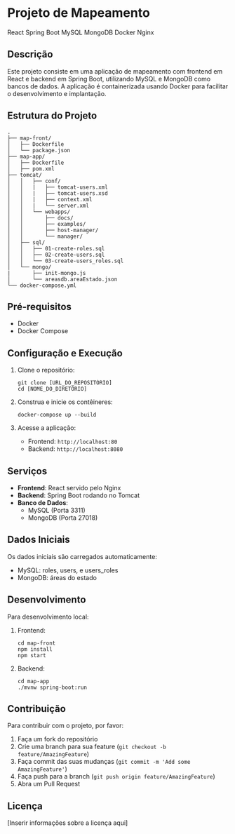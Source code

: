# Projeto de Mapeamento

React
Spring Boot
MySQL
MongoDB
Docker
Nginx

## Descrição

Este projeto consiste em uma aplicação de mapeamento com frontend em React e backend em Spring Boot, utilizando MySQL e MongoDB como bancos de dados. A aplicação é containerizada usando Docker para facilitar o desenvolvimento e implantação.

## Estrutura do Projeto

```
.
├── map-front/
│   ├── Dockerfile
│   └── package.json
├── map-app/
│   ├── Dockerfile
│   ├── pom.xml
├── tomcat/
│   │   ├── conf/
│   │   |   ├── tomcat-users.xml
│   │   |   ├── tomcat-users.xsd
│   │   |   ├── context.xml
│   │   |   └── server.xml
│   │   └── webapps/
│   │       ├── docs/
│   │       ├── examples/
│   │       ├── host-manager/
│   │       └── manager/
│   ├── sql/
│   │   ├── 01-create-roles.sql
│   │   ├── 02-create-users.sql
│   │   └── 03-create-users_roles.sql
│   └── mongo/
|       ├── init-mongo.js
│       └── areasdb.areaEstado.json
└── docker-compose.yml
```

## Pré-requisitos

- Docker
- Docker Compose

## Configuração e Execução

1. Clone o repositório:
   ```
   git clone [URL_DO_REPOSITÓRIO]
   cd [NOME_DO_DIRETÓRIO]
   ```

2. Construa e inicie os contêineres:
   ```
   docker-compose up --build
   ```

3. Acesse a aplicação:
   - Frontend: `http://localhost:80`
   - Backend: `http://localhost:8080`

## Serviços

- **Frontend**: React servido pelo Nginx
- **Backend**: Spring Boot rodando no Tomcat
- **Banco de Dados**:
  - MySQL (Porta 3311)
  - MongoDB (Porta 27018)

## Dados Iniciais

Os dados iniciais são carregados automaticamente:
- MySQL: roles, users, e users_roles
- MongoDB: áreas do estado

## Desenvolvimento

Para desenvolvimento local:

1. Frontend:
   ```
   cd map-front
   npm install
   npm start
   ```

2. Backend:
   ```
   cd map-app
   ./mvnw spring-boot:run
   ```

## Contribuição

Para contribuir com o projeto, por favor:

1. Faça um fork do repositório
2. Crie uma branch para sua feature (`git checkout -b feature/AmazingFeature`)
3. Faça commit das suas mudanças (`git commit -m 'Add some AmazingFeature'`)
4. Faça push para a branch (`git push origin feature/AmazingFeature`)
5. Abra um Pull Request

## Licença

[Inserir informações sobre a licença aqui]

